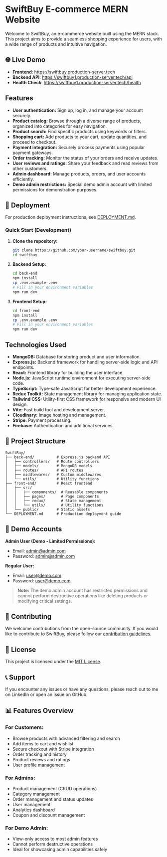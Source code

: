 # SwiftBuy E-commerce MERN Website

Welcome to SwiftBuy, an e-commerce website built using the MERN stack. This project aims to provide a seamless shopping experience for users, with a wide range of products and intuitive navigation.

## 🌐 Live Demo

- **Frontend**: https://swiftbuy.production-server.tech
- **Backend API**: https://swiftbuy1.production-server.tech/api
- **Health Check**: https://swiftbuy1.production-server.tech/health

## Features

- **User authentication:** Sign up, log in, and manage your account securely.
- **Product catalog:** Browse through a diverse range of products, organized into categories for easy navigation.
- **Product search:** Find specific products using keywords or filters.
- **Shopping cart:** Add products to your cart, update quantities, and proceed to checkout.
- **Payment integration:** Securely process payments using popular payment gateways.
- **Order tracking:** Monitor the status of your orders and receive updates.
- **User reviews and ratings:** Share your feedback and read reviews from other customers.
- **Admin dashboard:** Manage products, orders, and user accounts efficiently.
- **Demo admin restrictions:** Special demo admin account with limited permissions for demonstration purposes.

## 🚀 Deployment

For production deployment instructions, see [DEPLOYMENT.md](./DEPLOYMENT.md).

### Quick Start (Development)

1. **Clone the repository:**
   ```bash
   git clone https://github.com/your-username/swiftbuy.git
   cd swiftbuy
   ```

2. **Backend Setup:**
   ```bash
   cd back-end
   npm install
   cp .env.example .env
   # Fill in your environment variables
   npm run dev
   ```

3. **Frontend Setup:**
   ```bash
   cd front-end
   npm install
   cp .env.example .env
   # Fill in your environment variables
   npm run dev
   ```

## Technologies Used

- **MongoDB:** Database for storing product and user information.
- **Express.js:** Backend framework for handling server-side logic and API endpoints.
- **React:** Frontend library for building the user interface.
- **Node.js:** JavaScript runtime environment for executing server-side code.
- **TypeScript:** Type-safe JavaScript for better development experience.
- **Redux Toolkit:** State management library for managing application state.
- **Tailwind CSS:** Utility-first CSS framework for responsive and modern UI design.
- **Vite:** Fast build tool and development server.
- **Cloudinary:** Image hosting and management.
- **Stripe:** Payment processing.
- **Firebase:** Authentication and additional services.

## 📁 Project Structure

```
SwiftBuy/
├── back-end/          # Express.js backend API
│   ├── controllers/   # Route controllers
│   ├── models/        # MongoDB models
│   ├── routes/        # API routes
│   ├── middlewares/   # Custom middlewares
│   └── utils/         # Utility functions
├── front-end/         # React frontend
│   ├── src/
│   │   ├── components/  # Reusable components
│   │   ├── pages/       # Page components
│   │   ├── redux/       # State management
│   │   └── utils/       # Utility functions
│   └── public/        # Static assets
└── DEPLOYMENT.md      # Production deployment guide
```

## 🔐 Demo Accounts

**Admin User (Demo - Limited Permissions):**
- Email: admin@admin.com
- Password: admin@admin.com

**Regular User:**
- Email: user@demo.com
- Password: user@demo.com

> **Note:** The demo admin account has restricted permissions and cannot perform destructive operations like deleting products or modifying critical settings.

## 🤝 Contributing

We welcome contributions from the open-source community. If you would like to contribute to SwiftBuy, please follow our [contribution guidelines](CONTRIBUTING.md).

## 📄 License

This project is licensed under the [MIT License](LICENSE).

## 📞 Support

If you encounter any issues or have any questions, please reach out to me on LinkedIn or open an issue on GitHub.

## 📊 Features Overview

### For Customers:
- Browse products with advanced filtering and search
- Add items to cart and wishlist
- Secure checkout with Stripe integration
- Order tracking and history
- Product reviews and ratings
- User profile management

### For Admins:
- Product management (CRUD operations)
- Category management
- Order management and status updates
- User management
- Analytics dashboard
- Coupon and discount management

### For Demo Admin:
- View-only access to most admin features
- Cannot perform destructive operations
- Ideal for showcasing admin capabilities safely
